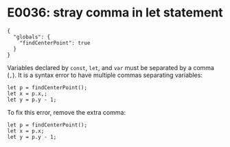 # E0036: stray comma in let statement

```config-for-examples
{
  "globals": {
    "findCenterPoint": true
  }
}
```

Variables declared by `const`, `let`, and `var` must be separated by a comma
(`,`). It is a syntax error to have multiple commas separating variables:

    let p = findCenterPoint();
    let x = p.x,;
    let y = p.y - 1;

To fix this error, remove the extra comma:

    let p = findCenterPoint();
    let x = p.x;
    let y = p.y - 1;
